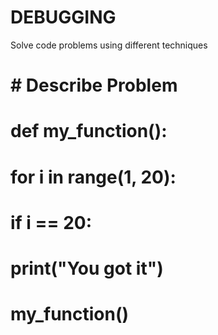 # DEBUGGING
Solve code problems using different techniques

# # Describe Problem
# def my_function():
#   for i in range(1, 20):
#     if i == 20:
#       print("You got it")
# my_function()
